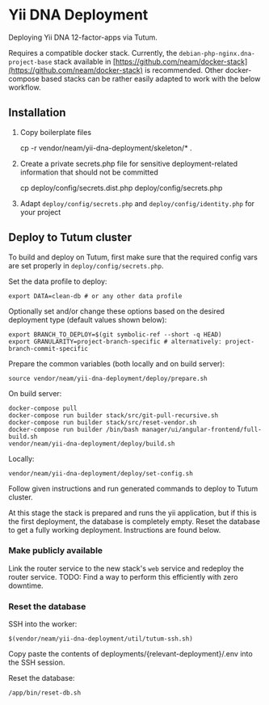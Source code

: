 Yii DNA Deployment
==================

Deploying Yii DNA 12-factor-apps via Tutum.

Requires a compatible docker stack. Currently, the `debian-php-nginx.dna-project-base` stack available in [https://github.com/neam/docker-stack](https://github.com/neam/docker-stack) is recommended. Other docker-compose based stacks can be rather easily adapted to work with the below workflow. 

## Installation
 
1. Copy boilerplate files

    cp -r vendor/neam/yii-dna-deployment/skeleton/* . 
  
2. Create a private secrets.php file for sensitive deployment-related information that should not be committed
 
    cp deploy/config/secrets.dist.php deploy/config/secrets.php
    
3. Adapt `deploy/config/secrets.php` and `deploy/config/identity.php` for your project

## Deploy to Tutum cluster

To build and deploy on Tutum, first make sure that the required config vars are set properly in `deploy/config/secrets.php`.

Set the data profile to deploy:

    export DATA=clean-db # or any other data profile

Optionally set and/or change these options based on the desired deployment type (default values shown below):

    export BRANCH_TO_DEPLOY=$(git symbolic-ref --short -q HEAD)
    export GRANULARITY=project-branch-specific # alternatively: project-branch-commit-specific

Prepare the common variables (both locally and on build server):

    source vendor/neam/yii-dna-deployment/deploy/prepare.sh

On build server:

    docker-compose pull
    docker-compose run builder stack/src/git-pull-recursive.sh
    docker-compose run builder stack/src/reset-vendor.sh
    docker-compose run builder /bin/bash manager/ui/angular-frontend/full-build.sh
    vendor/neam/yii-dna-deployment/deploy/build.sh

Locally:

    vendor/neam/yii-dna-deployment/deploy/set-config.sh

Follow given instructions and run generated commands to deploy to Tutum cluster.

At this stage the stack is prepared and runs the yii application, but if this is the first deployment, the database is completely empty. Reset the database to get a fully working deployment. Instructions are found below.

### Make publicly available

Link the router service to the new stack's `web` service and redeploy the router service.
TODO: Find a way to perform this efficiently with zero downtime.

### Reset the database
 
SSH into the worker:

    $(vendor/neam/yii-dna-deployment/util/tutum-ssh.sh)
    
Copy paste the contents of deployments/{relevant-deployment}/.env into the SSH session.

Reset the database:

    /app/bin/reset-db.sh
 